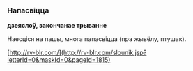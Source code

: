 ### Напасвіцца
**дзеяслоў, закончанае трыванне**

Наесціся на пашы, многа папасвіцца (пра жывёлу, птушак).

<a rel="author">[http://rv-blr.com/](http://rv-blr.com/slounik.jsp?letterId=0&maskId=0&pageId=1815)</a>

